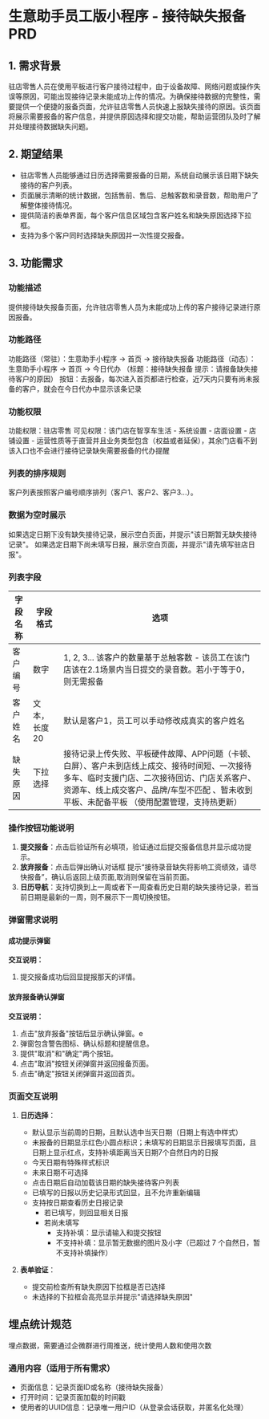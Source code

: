 # 生意助手员工版小程序 - 接待缺失报备 PRD

## 1. 需求背景

驻店零售人员在使用平板进行客户接待过程中，由于设备故障、网络问题或操作失误等原因，可能出现接待记录未能成功上传的情况。为确保接待数据的完整性，需要提供一个便捷的报备页面，允许驻店零售人员快速上报缺失接待的原因。该页面将展示需要报备的客户信息，并提供原因选择和提交功能，帮助运营团队及时了解并处理接待数据缺失问题。

## 2. 期望结果

- 驻店零售人员能够通过日历选择需要报备的日期，系统自动展示该日期下缺失接待的客户列表。
- 页面展示清晰的统计数据，包括售前、售后、总触客数和录音数，帮助用户了解整体接待情况。
- 提供简洁的表单界面，每个客户信息区域包含客户姓名和缺失原因选择下拉框。
- 支持为多个客户同时选择缺失原因并一次性提交报备。

## 3. 功能需求

### 功能描述

提供接待缺失报备页面，允许驻店零售人员为未能成功上传的客户接待记录进行原因报备。

### 功能路径

功能路径（常驻）：生意助手小程序 -> 首页 -> 接待缺失报备
功能路径（动态）：生意助手小程序 -> 首页 -> 今日代办 （标题：接待缺失报备 提示：请报备缺失接待客户的原因） 按钮：去报备，每次进入首页都进行检查，近7天内只要有尚未报备的客户，就会在今日代办中显示该条记录

### 功能权限

功能权限：驻店零售
可见权限：该门店在智享车生活 - 系统设置 - 店面设置 - 店铺设置 - 运营性质等于直营并且业务类型包含（权益或者延保），其余门店看不到该入口也不会进行接待记录缺失需要报备的代办提醒

### 列表的排序规则

客户列表按照客户编号顺序排列（客户1、客户2、客户3...）。

### 数据为空时展示

如果选定日期下没有缺失接待记录，展示空白页面，并提示"该日期暂无缺失接待记录"。
如果选定日期下尚未填写日报，展示空白页面，并提示"请先填写驻店日报"。


### 列表字段

| 字段名称 | 字段格式 | 选项 |
| -------- | -------- | ---- |
| 客户编号 | 数字 | 1, 2, 3... 该客户的数量基于总触客数 - 该员工在该门店该在2.1场景内当日提交的录音数。若小于等于0，则无需报备 |
| 客户姓名 | 文本，长度20 | 默认是客户1，员工可以手动修改成真实的客户姓名 |
| 缺失原因 | 下拉选择 | 接待记录上传失败、平板硬件故障、APP问题（卡顿、白屏）、客户未到店线上成交、接待时间短、一次接待多车、临时支援门店、二次接待回访、门店关系客户、资源车、线上成交客户、品牌/车型不匹配 、暂未收到平板、未配备平板 （使用配置管理，支持热更新）|


### 操作按钮功能说明

1. **提交报备**：点击后验证所有必填项，验证通过后提交报备信息并显示成功提示。
2. **放弃报备**：点击后弹出确认对话框 提示“接待录音缺失将影响工资绩效，请尽快报备”，确认后返回上级页面,取消则保留在当前页面。
3. **日历导航**：支持切换到上一周或者下一周查看历史日期的缺失接待记录，若当前日期是最新的一周，则不展示下一周切换按钮。

### 弹窗需求说明

#### 成功提示弹窗

**交互说明：**
1. 提交报备成功后回显提报那天的详情。

#### 放弃报备确认弹窗

**交互说明：**
1. 点击"放弃报备"按钮后显示确认弹窗。e
2. 弹窗包含警告图标、确认标题和提醒信息。
3. 提供"取消"和"确定"两个按钮。
4. 点击"取消"按钮关闭弹窗并返回报备页面。
5. 点击"确定"按钮关闭弹窗并返回首页。

### 页面交互说明

1. **日历选择**：
   - 默认显示当前周的日期，且默认选中当天日期（日期上有选中样式）
   - 未报备的日期显示红色小圆点标识；未填写的日期显示日报填写页面，且日期上显示红点，支持补填距离当天日期7个自然日内的日报
   - 今天日期有特殊样式标识
   - 未来日期不可选择
   - 点击日期后自动加载该日期的缺失接待客户列表
   - 已填写的日报以历史记录形式回显，且不允许重新编辑
   - 支持按日期查看历史日报记录
     - 若已填写，则回显相关日报
     - 若尚未填写
       - 支持补填：显示请输入和提交按钮
       - 不支持补填：显示暂无数据的图片及小字（已超过 7 个自然日，暂不支持补填操作）



2. **表单验证**：
   - 提交前检查所有缺失原因下拉框是否已选择
   - 未选择的下拉框会高亮显示并提示"请选择缺失原因"


## 埋点统计规范

埋点数据，需要通过企微群进行周推送，统计使用人数和使用次数

### 通用内容（适用于所有需求）

- 页面信息：记录页面ID或名称（接待缺失报备）
- 打开时间：记录页面加载的时间戳
- 使用者的UUID信息：记录唯一用户ID（从登录会话获取，并匿名化处理）

